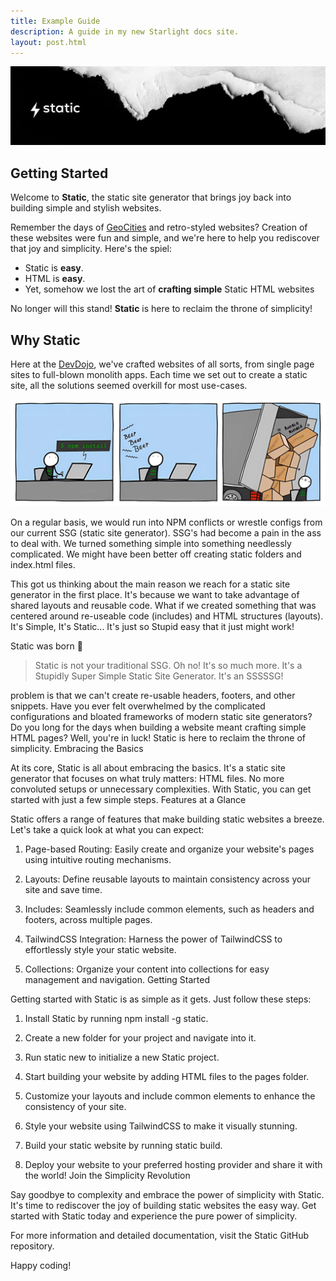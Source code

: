 ```yaml
---
title: Example Guide
description: A guide in my new Starlight docs site.
layout: post.html
---
```


![Static Banner](/assets/images/banner.jpg)

## Getting Started

Welcome to **Static**, the static site generator that brings joy back into building simple and stylish websites. 

Remember the days of <a href="https://thehistoryoftheweb.com/an-ode-to-geocities/" target="_blank" class="text-yellow-400">GeoCities</a> and retro-styled websites? Creation of these websites were fun and simple, and we're here to help you rediscover that joy and simplicity. Here's the spiel:

- Static is **easy**. 
- HTML is **easy**. 
- Yet, somehow we lost the art of **crafting simple** Static HTML websites

No longer will this stand! **Static** is here to reclaim the throne of simplicity!

## Why Static

Here at the <a href="https://thehistoryoftheweb.com/an-ode-to-geocities/" target="_blank" class="text-yellow-400">DevDojo</a>, we've crafted websites of all sorts, from single page sites to full-blown monolith apps. Each time we set out to create a static site, all the solutions seemed overkill for most use-cases.

![NPM Package Comic](/assets/images/npm-comic.jpg)

On a regular basis, we would run into NPM conflicts or wrestle configs from our current SSG (static site generator). SSG's had become a pain in the ass to deal with. We turned something simple into something needlessly complicated. We might have been better off creating static folders and index.html files.

This got us thinking about the main reason we reach for a static site generator in the first place. It's because we want to take advantage of shared layouts and reusable code. What if we created something that was centered around re-useable code (includes) and HTML structures (layouts). It's Simple, It's Static... It's just so Stupid easy that it just might work!

Static was born 👶

> Static is not your traditional SSG. Oh no! It's so much more. It's a Stupidly Super Simple Static Site Generator. It's an SSSSSG!

problem is that we can't create re-usable headers, footers, and other snippets. 
Have you ever felt overwhelmed by the complicated configurations and bloated frameworks of modern static site generators? Do you long for the days when building a website meant crafting simple HTML pages? Well, you're in luck! Static is here to reclaim the throne of simplicity.
Embracing the Basics

At its core, Static is all about embracing the basics. It's a static site generator that focuses on what truly matters: HTML files. No more convoluted setups or unnecessary complexities. With Static, you can get started with just a few simple steps.
Features at a Glance

Static offers a range of features that make building static websites a breeze. Let's take a quick look at what you can expect:

1. Page-based Routing: Easily create and organize your website's pages using intuitive routing mechanisms.

2. Layouts: Define reusable layouts to maintain consistency across your site and save time.

3. Includes: Seamlessly include common elements, such as headers and footers, across multiple pages.

4. TailwindCSS Integration: Harness the power of TailwindCSS to effortlessly style your static website.

5. Collections: Organize your content into collections for easy management and navigation.
Getting Started

Getting started with Static is as simple as it gets. Just follow these steps:

1. Install Static by running npm install -g static.

2. Create a new folder for your project and navigate into it.

3. Run static new to initialize a new Static project.

4. Start building your website by adding HTML files to the pages folder.

5. Customize your layouts and include common elements to enhance the consistency of your site.

6. Style your website using TailwindCSS to make it visually stunning.

7. Build your static website by running static build.

8. Deploy your website to your preferred hosting provider and share it with the world!
Join the Simplicity Revolution

Say goodbye to complexity and embrace the power of simplicity with Static. It's time to rediscover the joy of building static websites the easy way. Get started with Static today and experience the pure power of simplicity.

For more information and detailed documentation, visit the Static GitHub repository.

Happy coding!